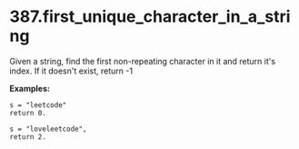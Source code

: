 # 387.first_unique_character_in_a_string

Given a string, find the first non-repeating character in it and return it's index. If it doesn't exist, return -1

**Examples:**
```
s = "leetcode"
return 0.

s = "loveleetcode",
return 2.
```